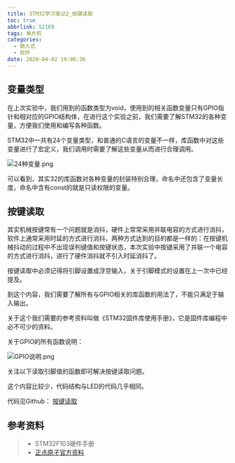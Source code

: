 ```yaml
---
title: STM32学习笔记2_按键读取
toc: true
abbrlink: 52169
tags: 单片机
categories:
  - 嵌入式
  - 软件
date: 2020-04-02 19:06:36
---
```


## 变量类型

在上次实验中，我们用到的函数类型为void，使用到的相关函数变量只有GPIO指针和相对应的GPIO结构体，在进行这个实验之前，我们需要了解STM32的各种变量，方便我们使用和编写各种函数。

STM32中一共有24个变量类型，和普通的C语言的变量不一样，库函数中对这些变量进行了宏定义，我们调用时需要了解这些变量从而进行合理调用。

![24种变量.png](https://s1.ax1x.com/2020/04/02/GY16zT.png)

可以看到，其实32的库函数对各种变量的封装特别合理，命名中还包含了变量长度，命名中含有const的就是只读权限的变量。

## 按键读取

其实机械按键常有一个问题就是消抖，硬件上常常采用并联电容的方式进行消抖，软件上通常采用时延的方式进行消抖，两种方式达到的目的都是一样的：在按键机械抖动的过程中不出现误判键值和按键状态，本次实验中按键采用了并联一个电容的方式进行消抖，进行了硬件消抖就不引入时延消抖了。

按键读取中必须记得将引脚设置成浮空输入，关于引脚模式的设置在上一次中已经提及。

到这个内容，我们需要了解所有与GPIO相关的库函数的用法了，不能只满足于输入输出。

关于这个我们需要的参考资料叫做《STM32固件库使用手册》，它是固件库编程中必不可少的资料。

关于GPIO的所有函数说明：

![GPIO说明.png](https://s1.ax1x.com/2020/04/02/GY3w6O.png)

关注以下读取引脚值的函数即可解决按键读取问题。

这个内容比较少，代码结构与LED的代码几乎相同。

代码见Github： [按键读取](https://github.com/OzwardPenrose/STM32F10x-2) 

## 参考资料
> - STM32F103硬件手册
> - [正点原子官方资料](http://www.stmcu.org.cn/module/forum/thread-615919-1-1.html)
